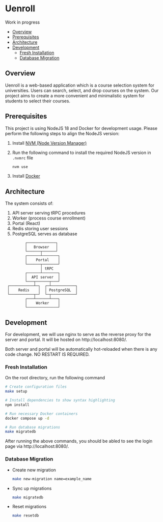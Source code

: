 # Uenroll <!-- omit in toc -->

Work in progress

- [Overview](#overview)
- [Prerequisites](#prerequisites)
- [Architecture](#architecture)
- [Development](#development)
  - [Fresh Installation](#fresh-installation)
  - [Database Migration](#database-migration)

## Overview

Uenroll is a web-based application which is a course selection system for universities. Users can search, select, and drop courses on the system. Our project aims to create a more convenient and minimalistic system for students to select their courses.

## Prerequisites

This project is using NodeJS 18 and Docker for development usage. Please perform the following steps to align the NodeJS version:

1. Install [NVM (Node Version Manager)](https://github.com/nvm-sh/nvm#intro)

2. Run the following command to install the required NodeJS version in `.nvmrc` file

   ```bash
   nvm use
   ```

3. Install [Docker](https://www.docker.com)

## Architecture

The system consists of:

1. API server serving tRPC procedures
2. Worker (process course enrollment)
3. Portal (React)
4. Redis storing user sessions
5. PostgreSQL serves as database

```
         ┌─────────────┐
         │   Browser   │
         └──────┬──────┘
         ┌──────┴───────┐
         │    Portal    │
         └──────┬───────┘
                │ tRPC
         ┌──────┴───────┐
         │  API server  │
         └───┬──────┬───┘
 ┌───────────┴─┐  ┌─┴───────────┐
 │    Redis    │  │ PostgreSQL  │
 └───────────┬─┘  └─┬───────────┘
         ┌───┴──────┴───┐
         │    Worker    │
         └──────────────┘
```

## Development

For development, we will use nginx to serve as the reverse proxy for the server and portal. It will be hosted on http://localhost:8080/.

Both server and portal will be automatically hot-reloaded when there is any code change. NO RESTART IS REQUIRED.

### Fresh Installation

On the root directory, run the following command

```bash
# Create configuration files
make setup

# Install dependencies to show syntax highlighting
npm install

# Run necessary Docker containers
docker compose up -d

# Run database migrations
make migratedb
```

After running the above commands, you should be abled to see the login page via http://localhost:8080/.

### Database Migration

- Create new migration

  ```bash
  make new-migration name=example_name
  ```

- Sync up migrations

  ```bash
  make migratedb
  ```

- Reset migrations

  ```bash
  make resetdb
  ```
